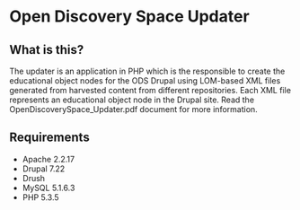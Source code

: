 Open Discovery Space Updater
==========

## What is this?

The updater is an application in PHP which is the responsible to create the educational object nodes for the ODS Drupal 
using LOM-based XML files generated from harvested content from different repositories. Each XML file represents an educational 
object node in the Drupal site. Read the OpenDiscoverySpace_Updater.pdf document for more information.

## Requirements

* Apache 2.2.17
* Drupal 7.22
* Drush 
* MySQL 5.1.6.3
* PHP 5.3.5


